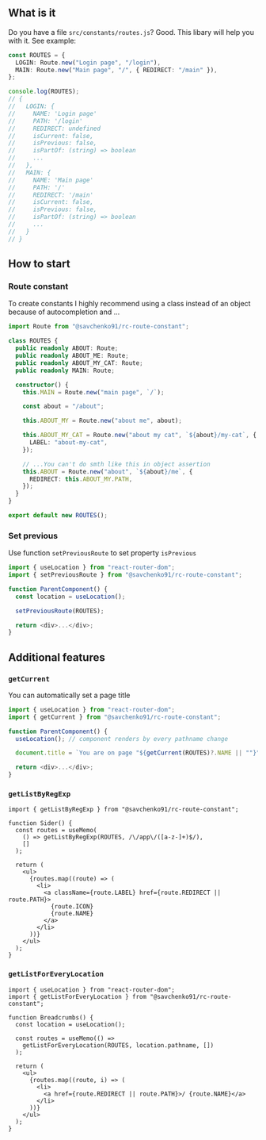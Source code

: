 ## What is it

Do you have a file `src/constants/routes.js`? Good. This libary will help you with it. See example:

```ts
const ROUTES = {
  LOGIN: Route.new("Login page", "/login"),
  MAIN: Route.new("Main page", "/", { REDIRECT: "/main" }),
};

console.log(ROUTES);
// {
//   LOGIN: {
//     NAME: 'Login page'
//     PATH: '/login'
//     REDIRECT: undefined
//     isCurrent: false,
//     isPrevious: false,
//     isPartOf: (string) => boolean
//     ...
//   },
//   MAIN: {
//     NAME: 'Main page'
//     PATH: '/'
//     REDIRECT: '/main'
//     isCurrent: false,
//     isPrevious: false,
//     isPartOf: (string) => boolean
//     ...
//   }
// }
```

## How to start

### Route constant

To create constants I highly recommend using a class instead of an object because of autocompletion and ...

```ts
import Route from "@savchenko91/rc-route-constant";

class ROUTES {
  public readonly ABOUT: Route;
  public readonly ABOUT_ME: Route;
  public readonly ABOUT_MY_CAT: Route;
  public readonly MAIN: Route;

  constructor() {
    this.MAIN = Route.new("main page", `/`);

    const about = "/about";

    this.ABOUT_MY = Route.new("about me", about);

    this.ABOUT_MY_CAT = Route.new("about my cat", `${about}/my-cat`, {
      LABEL: "about-my-cat",
    });

    // ...You can't do smth like this in object assertion
    this.ABOUT = Route.new("about", `${about}/me`, {
      REDIRECT: this.ABOUT_MY.PATH,
    });
  }
}

export default new ROUTES();
```

### Set previous

Use function `setPreviousRoute` to set property `isPrevious`

```ts
import { useLocation } from "react-router-dom";
import { setPreviousRoute } from "@savchenko91/rc-route-constant";

function ParentComponent() {
  const location = useLocation();

  setPreviousRoute(ROUTES);

  return <div>...</div>;
}
```

## Additional features

### `getCurrent`

You can automatically set a page title

```ts
import { useLocation } from "react-router-dom";
import { getСurrent } from "@savchenko91/rc-route-constant";

function ParentComponent() {
  useLocation(); // component renders by every pathname change

  document.title = `You are on page "${getСurrent(ROUTES)?.NAME || ""}"`;

  return <div>...</div>;
}
```

### `getListByRegExp`

```tsx
import { getListByRegExp } from "@savchenko91/rc-route-constant";

function Sider() {
  const routes = useMemo(
    () => getListByRegExp(ROUTES, /\/app\/([a-z-]+)$/),
    []
  );

  return (
    <ul>
      {routes.map((route) => (
        <li>
          <a className={route.LABEL} href={route.REDIRECT || route.PATH}>
            {route.ICON}
            {route.NAME}
          </a>
        </li>
      ))}
    </ul>
  );
}
```

### `getListForEveryLocation`

```tsx
import { useLocation } from "react-router-dom";
import { getListForEveryLocation } from "@savchenko91/rc-route-constant";

function Breadcrumbs() {
  const location = useLocation();

  const routes = useMemo(() =>
    getListForEveryLocation(ROUTES, location.pathname, [])
  );

  return (
    <ul>
      {routes.map((route, i) => (
        <li>
          <a href={route.REDIRECT || route.PATH}>/ {route.NAME}</a>
        </li>
      ))}
    </ul>
  );
}
```
